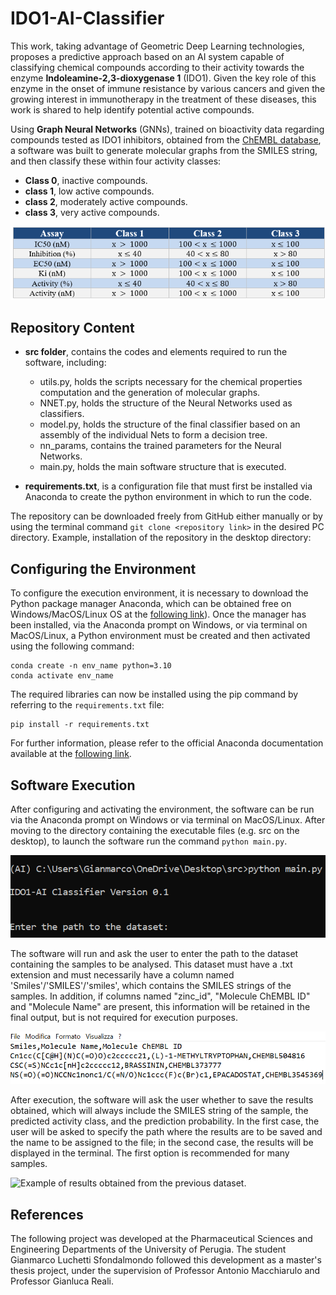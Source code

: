 # IDO1-AI-Classifier
This work, taking advantage of Geometric Deep Learning technologies, proposes a predictive approach based on an AI system capable of classifying chemical compounds according to their activity towards the enzyme **Indoleamine-2,3-dioxygenase 1** (IDO1). Given the key role of this enzyme in the onset of immune resistance by various cancers and given the growing interest in immunotherapy in the treatment of these diseases, this work is shared to help identify potential active compounds. 

Using **Graph Neural Networks** (GNNs), trained on bioactivity data regarding compounds tested as IDO1 inhibitors, obtained from the [ChEMBL database](https://www.ebi.ac.uk/chembl/), a software was built to generate molecular graphs from the SMILES string, and then classify these within four activity classes: 
*	**Class 0**, inactive compounds. 
*	**class 1**, low active compounds. 
*	**class 2**, moderately active compounds. 
*	**class 3**, very active compounds.
  
![Criteria for assigning activity classes.](https://github.com/GianmarcoLuchetti/IDO1-AI-Classifier/blob/main/img/label.png)

## Repository Content
* **src folder**, contains the codes and elements required to run the software, including:
  -	utils.py, holds the scripts necessary for the chemical properties computation and the generation of molecular graphs.
  -	 NNET.py, holds the structure of the Neural Networks used as classifiers.
  -	 model.py, holds the structure of the final classifier based on an assembly of the individual Nets to form a decision tree.
  -	 nn_params, contains the trained parameters for the Neural Networks.
  -	 main.py, holds the main software structure that is executed.

* **requirements.txt**, is a configuration file that must first be installed via Anaconda to create the python environment in which to run the code.

The repository can be downloaded freely from GitHub either manually or by using the terminal command `git clone <repository link>` in the desired PC directory. Example, installation of the repository in the desktop directory:


## Configuring the Environment
To configure the execution environment, it is necessary to download the Python package manager Anaconda, which can be obtained free on Windows/MacOS/Linux OS at the [following link](https://www.anaconda.com/download)). Once the manager has been installed, via the Anaconda prompt on Windows, or via terminal on MacOS/Linux, a Python environment must be created and then activated using the following command:
```
conda create -n env_name python=3.10
conda activate env_name
```

The required libraries can now be installed using the pip command by referring to the `requirements.txt` file:
```
pip install -r requirements.txt
```

For further information, please refer to the official Anaconda documentation available at the [following link](https://conda.io/projects/conda/en/latest/user-guide/tasks/manage-environments.html#activating-an-environment).


## Software Execution
After configuring and activating the environment, the software can be run via the Anaconda prompt on Windows or via terminal on MacOS/Linux. After moving to the directory containing the executable files (e.g. src on the desktop), to launch the software run the command `python main.py`.

![Code to launch the software.](https://github.com/GianmarcoLuchetti/IDO1-AI-Classifier/blob/main/img/run.png)

The software will run and ask the user to enter the path to the dataset containing the samples to be analysed. This dataset must have a .txt extension and must necessarily have a column named 'Smiles'/'SMILES'/'smiles', which contains the SMILES strings of the samples. In addition, if columns named "zinc_id", "Molecule ChEMBL ID" and "Molecule Name" are present, this information will be retained in the final output, but is not required for execution purposes.

![Example of .txt dataset for analysis.](https://github.com/GianmarcoLuchetti/IDO1-AI-Classifier/blob/main/img/data.png)

After execution, the software will ask the user whether to save the results obtained, which will always include the SMILES string of the sample, the predicted activity class, and the prediction probability. In the first case, the user will be asked to specify the path where the results are to be saved and the name to be assigned to the file; in the second case, the results will be displayed in the terminal. The first option is recommended for many samples.

![Example of results obtained from the previous dataset.](https://github.com/GianmarcoLuchetti/IDO1-AI-Classifier/blob/main/img/res.gif)

## References
The following project was developed at the Pharmaceutical Sciences and Engineering Departments of the University of Perugia. The student Gianmarco Luchetti Sfondalmondo followed this development as a master's thesis project, under the supervision of Professor Antonio Macchiarulo and Professor Gianluca Reali.
